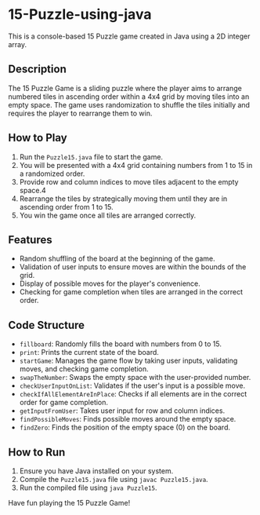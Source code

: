 # 15-Puzzle-using-java

This is a console-based 15 Puzzle game created in Java using a 2D integer array.

## Description

The 15 Puzzle Game is a sliding puzzle where the player aims to arrange numbered tiles in ascending order within a 4x4 grid by moving tiles into an empty space. The game uses randomization to shuffle the tiles initially and requires the player to rearrange them to win.

## How to Play

1. Run the `Puzzle15.java` file to start the game.
2. You will be presented with a 4x4 grid containing numbers from 1 to 15 in a randomized order.
3. Provide row and column indices to move tiles adjacent to the empty space.4
4. Rearrange the tiles by strategically moving them until they are in ascending order from 1 to 15.
5. You win the game once all tiles are arranged correctly.

## Features

- Random shuffling of the board at the beginning of the game.
- Validation of user inputs to ensure moves are within the bounds of the grid.
- Display of possible moves for the player's convenience.
- Checking for game completion when tiles are arranged in the correct order.

## Code Structure

- `fillboard`: Randomly fills the board with numbers from 0 to 15.
- `print`: Prints the current state of the board.
- `startGame`: Manages the game flow by taking user inputs, validating moves, and checking game completion.
- `swapTheNumber`: Swaps the empty space with the user-provided number.
- `checkUserInputOnList`: Validates if the user's input is a possible move.
- `checkIfAllElementAreInPlace`: Checks if all elements are in the correct order for game completion.
- `getInputFromUser`: Takes user input for row and column indices.
- `findPossibleMoves`: Finds possible moves around the empty space.
- `findZero`: Finds the position of the empty space (0) on the board.

## How to Run

1. Ensure you have Java installed on your system.
2. Compile the `Puzzle15.java` file using `javac Puzzle15.java`.
3. Run the compiled file using `java Puzzle15`.

Have fun playing the 15 Puzzle Game!
